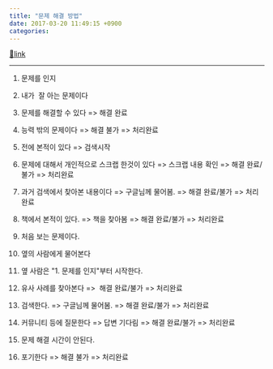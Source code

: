 ```yaml
---
title: "문제 해결 방법"
date: 2017-03-20 11:49:15 +0900
categories: 
---
```

[🔗link](http://www.mins01.com/mh/tech/read/1060)
***


1. 문제를 인지
1. 내가  잘 아는 문제이다
1. 문제를 해결할 수 있다 =&gt; 해결 완료
2. 능력 밖의 문제이다 =&gt; 해결 불가 =&gt; 처리완료

3. 전에 본적이 있다 =&gt; 검색시작
1. 문제에 대해서 개인적으로 스크랩 한것이 있다 =&gt; 스크랩 내용 확인 =&gt; 해결 완료/불가 =&gt; 처리완료
2. 과거 검색에서 찾아본 내용이다 =&gt; 구글님께 물어봄. =&gt; 해결 완료/불가 =&gt; 처리완료
3. 책에서 본적이 있다. =&gt; 책을 찾아봄 =&gt; 해결 완료/불가 =&gt; 처리완료

5. 처음 보는 문제이다.
1. 옆의 사람에게 물어본다
1. 옆 사람은 "1. 문제를 인지"부터 시작한다.

3. 유사 사례를 찾아본다 =&gt;  해결 완료/불가 =&gt; 처리완료
4. 검색한다. =&gt; 구글님께 물어봄. =&gt; 해결 완료/불가 =&gt; 처리완료
5. 커뮤니티 등에 질문한다 =&gt; 답변 기다림 =&gt; 해결 완료/불가 =&gt; 처리완료

7. 문제 해결 시간이 안된다. 
1. 포기한다 =&gt; 해결 불가 =&gt; 처리완료




